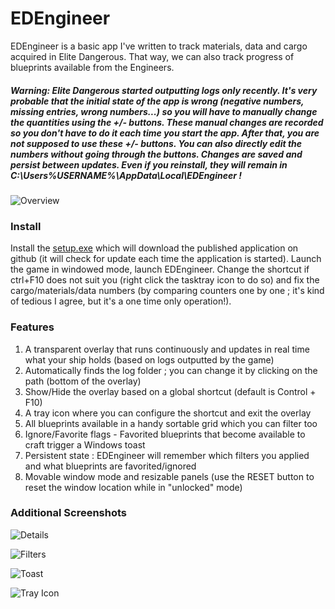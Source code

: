 # EDEngineer

EDEngineer is a basic app I've written to track materials, data and cargo acquired in Elite Dangerous. That way, we can also track progress of blueprints available from the Engineers.

##### **Warning:** Elite Dangerous started outputting logs only recently. It's very probable that the initial state of the app is wrong (negative numbers, missing entries, wrong numbers...) so you will have to manually change the quantities using the +/- buttons. These manual changes are recorded so you don't have to do it each time you start the app. After that, you are not supposed to use these +/- buttons. You can also directly edit the numbers without going through the buttons. Changes are saved and persist between updates. Even if you reinstall, they will remain in C:\Users\%USERNAME%\AppData\Local\EDEngineer !

![Overview](http://i.imgur.com/tDNLdAS.png)

### Install

Install the [setup.exe](https://cdn.rawgit.com/msarilar/EDEngineer/master/EDEngineer/releases/setup.exe) which will download the published application on github (it will check for update each time the application is started). Launch the game in windowed mode, launch EDEngineer. Change the shortcut if ctrl+F10 does not suit you (right click the tasktray icon to do so) and fix the cargo/materials/data numbers (by comparing counters one by one ; it's kind of tedious I agree, but it's a one time only operation!).

### Features

1. A transparent overlay that runs continuously and updates in real time what your ship holds (based on logs outputted by the game)
2. Automatically finds the log folder ; you can change it by clicking on the path (bottom of the overlay)
3. Show/Hide the overlay based on a global shortcut (default is Control + F10)
4. A tray icon where you can configure the shortcut and exit the overlay
5. All blueprints available in a handy sortable grid which you can filter too
6. Ignore/Favorite flags - Favorited blueprints that become available to craft trigger a Windows toast
7. Persistent state : EDEngineer will remember which filters you applied and what blueprints are favorited/ignored
8. Movable window mode and resizable panels (use the RESET button to reset the window location while in "unlocked" mode)

### Additional Screenshots

![Details](http://i.imgur.com/4seMO8l.png)

![Filters](http://i.imgur.com/jiHt4LI.png)

![Toast](http://i.imgur.com/td5H0OW.png)

![Tray Icon](http://i.imgur.com/Xi1xa1y.png)